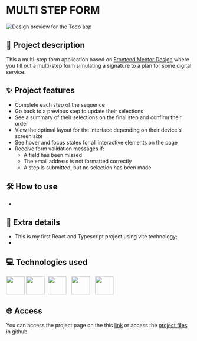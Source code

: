 # MULTI STEP FORM

![Design preview for the Todo app](./images/desktop-preview.jpg)

## <b>📖 Project description</b>

This a multi-step form application based on [Frontend Mentor Design](https://www.frontendmentor.io/challenges/multistep-form-YVAnSdqQBJ) where you fill out a multi-step form simulating a signature to a plan for some digital service.

## <b>✨ Project features</b>

- Complete each step of the sequence
- Go back to a previous step to update their selections
- See a summary of their selections on the final step and confirm their order
- View the optimal layout for the interface depending on their device's screen size
- See hover and focus states for all interactive elements on the page
- Receive form validation messages if:
  - A field has been missed
  - The email address is not formatted correctly
  - A step is submitted, but no selection has been made

## <b>🛠️ How to use</b>

-

## <b>📝 Extra details</b> 

- This is my first React and Typescript project using vite technology;
- 

## <b>💻 Technologies used</b>

<p>
  <img src="https://cdn.jsdelivr.net/gh/devicons/devicon@latest/icons/html5/html5-plain-wordmark.svg" height=50 style="margin-right: 0px;">
  <img src="https://cdn.jsdelivr.net/gh/devicons/devicon@latest/icons/css3/css3-plain-wordmark.svg" height=50 style="margin-right: 5px;">
  <img src="https://cdn.jsdelivr.net/gh/devicons/devicon@latest/icons/typescript/typescript-plain.svg" height=50 style="margin-right: 10px;">
  <img src="https://cdn.jsdelivr.net/gh/devicons/devicon@latest/icons/react/react-original-wordmark.svg" height=50 style="margin-right: 10px;">
  <img src="https://cdn.jsdelivr.net/gh/devicons/devicon@latest/icons/vitejs/vitejs-original.svg" height=50 style="margin-right: 10px;">    
</p>

## <b>🌐 Access</b>

You can access the project page on the this [link](https://multi-step-form-two-theta.vercel.app/) or access the [project files](https://github.com/Gabrield7/multi-step-form) in github.
